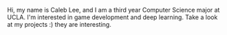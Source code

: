 Hi, my name is Caleb Lee, and I am a third year Computer Science major at UCLA. I'm interested in game development and deep learning. Take a look at my projects :) they are interesting.

<!---
bkcaleb/bkcaleb is a ✨ special ✨ repository because its `README.md` (this file) appears on your GitHub profile.
You can click the Preview link to take a look at your changes.
--->
